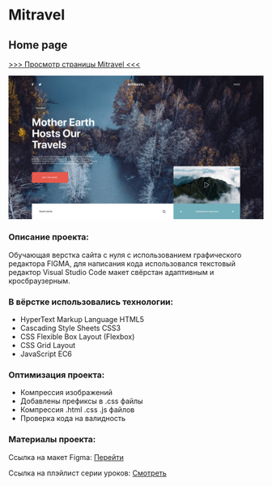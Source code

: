 # Mitravel
## Home page

[>>> Просмотр страницы Mitravel <<<](https://pavelreb.github.io/Mitravel/)

![This is an image](https://github.com/Pavelreb/Mitravel/blob/master/img/home-page.jpg?raw=true)

### Описание проекта:
Обучающая верстка сайта с нуля с использованием графического редактора FIGMA, для написания кода использовался текстовый редактор Visual Studio Code макет свёрстан адаптивным и кросбраузерным.

### В вёрстке использовались технологии:
- HyperText Markup Language HTML5
- Cascading Style Sheets CSS3
- CSS Flexible Box Layout (Flexbox)
- CSS Grid Layout
- JavaScript EC6

### Оптимизация проекта:
- Компрессия изображений
- Добавлены префиксы в .css файлы
- Компрессия .html .css .js файлов
- Проверка кода на валидность

### Материалы проекта:
Ссылка на макет Figma: [Перейти](https://www.figma.com/file/6doFNNXepkzolMs4usZlL1/MaxGraph-Youtube-marathon-1.0?t=IoMzqfFRulNog42d-6)

Ссылка на плэйлист серии уроков: [Смотреть](https://www.figma.com/file/6doFNNXepkzolMs4usZlL1/MaxGraph-Youtube-marathon-1.0?t=IoMzqfFRulNog42d-6)
